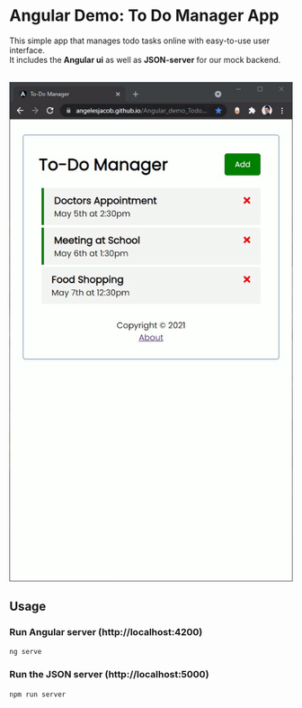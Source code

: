 # Angular Demo: To Do Manager App

This simple app that manages todo tasks online with easy-to-use user interface. <br />
It includes the <b>Angular ui</b> as well as <b>JSON-server</b> for our mock backend.

<br />
<img src="./todo.gif">
<br />

## Usage

### Run Angular server (http://localhost:4200)

```
ng serve
```

### Run the JSON server (http://localhost:5000)

```
npm run server
```
